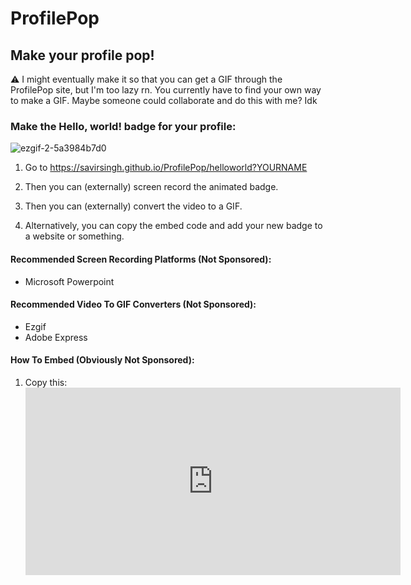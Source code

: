 # ProfilePop
## Make your profile pop!

⚠ I might eventually make it so that you can get a GIF through the ProfilePop site, but I'm too lazy rn. You currently have to find your own way to make a GIF. Maybe someone could collaborate and do this with me? Idk

### Make the Hello, world! badge for your profile:
![ezgif-2-5a3984b7d0](https://user-images.githubusercontent.com/84334654/181835988-18dc3331-2e92-4af2-85f6-be1bceea7780.gif)<br>
1. Go to https://savirsingh.github.io/ProfilePop/helloworld?YOURNAME

2. Then you can (externally) screen record the animated badge.

3. Then you can (externally) convert the video to a GIF.

4. Alternatively, you can copy the embed code and add your new badge to a website or something.

#### Recommended Screen Recording Platforms (Not Sponsored):
- Microsoft Powerpoint

#### Recommended Video To GIF Converters (Not Sponsored):
- Ezgif
- Adobe Express

#### How To Embed (Obviously Not Sponsored):
1. Copy this: <iframe src="https://savirsingh.github.io/ProfilePop/helloworld?YOURNAME" height="300px" width="600px" style="border:0px">
2. Paste it somewhere it'll work. Usually websites and some markdown files.

### Be sure to support!
Optionally add the following to show your support:

I made that super cool badge on my profile using https://savirsingh.github.io/ProfilePop/


Thinking of donating? Don't! Just write me a friendly email (kopichiki@gmail.com) and review this product. Be honest please, and give me any suggestions you have! This will encourage me to keep going and make this better!
